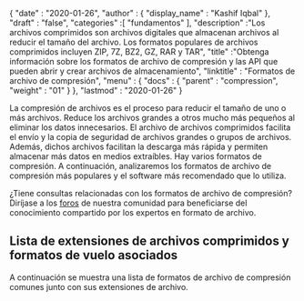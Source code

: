 {
  "date" : "2020-01-26",
  "author" : {
    "display_name" : "Kashif Iqbal"
},
  "draft" : "false",
  "categories" :[ "fundamentos" ],
  "description" :"Los archivos comprimidos son archivos digitales que almacenan archivos al reducir el tamaño del archivo. Los formatos populares de archivos comprimidos incluyen ZIP, 7Z, BZ2, GZ, RAR y TAR",
  "title" :"Obtenga información sobre los formatos de archivo de compresión y las API que pueden abrir y crear archivos de almacenamiento",
  "linktitle" : "Formatos de archivo de compresión",
  "menu" : {
    "docs" : {
      "parent" : "compression",
      "weight" : "01"
}
},
  "lastmod" : "2020-01-26"
}

La compresión de archivos es el proceso para reducir el tamaño de uno o más archivos. Reduce los archivos grandes a otros mucho más pequeños al eliminar los datos innecesarios. El archivo de archivos comprimidos facilita el envío y la copia de seguridad de archivos grandes o grupos de archivos. Además, dichos archivos facilitan la descarga más rápida y permiten almacenar más datos en medios extraíbles. Hay varios formatos de compresión. A continuación, analizaremos los formatos de archivo de compresión más populares y el software más recomendado que lo utiliza.

¿Tiene consultas relacionadas con los formatos de archivo de compresión? Diríjase a los [foros](https://forum.fileformat.com/c/compression/10) de nuestra comunidad para beneficiarse del conocimiento compartido por los expertos en formato de archivo.

## Lista de extensiones de archivos comprimidos y formatos de vuelo asociados

A continuación se muestra una lista de formatos de archivo de compresión comunes junto con sus extensiones de archivo.

